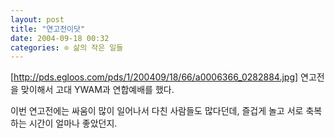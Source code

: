 ```yaml
---
layout: post
title: "연고전이닷"
date: 2004-09-18 00:32
categories: ⊙ 삶의 작은 일들
---
```


[http://pds.egloos.com/pds/1/200409/18/66/a0006366_0282884.jpg] 연고전을 맞이해서 고대 YWAM과 연합예배를 했다. 

이번 연고전에는 싸움이 많이 일어나서 다친 사람들도 많다던데, 즐겁게 놀고 서로 축복하는 시간이 얼마나 좋았던지.

       
